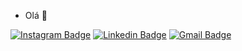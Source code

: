 - Olá 👋 

[![Instagram Badge](https://img.shields.io/badge/-@rafaaazvedo-6633cc?style=flat-square&labelColor=6633cc&logo=twitter&logoColor=white&link=https://instagram.com/rafaaazvedo)](https://instagram.com/rafaaazvedo) 
[![Linkedin Badge](https://img.shields.io/badge/-Diego%20Fernandes-6633cc?style=flat-square&logo=Linkedin&logoColor=white&link=https://www.linkedin.com/in/rafa-alvesdeazevedo/)](https://www.linkedin.com/in/rafa-alvesdeazevedo/) 
[![Gmail Badge](https://img.shields.io/badge/-ra.alvesdeazevedo@gmail.com-6633cc?style=flat-square&logo=Gmail&logoColor=white&link=mailto:ra.alvesdeazevedo@gmail.com)](mailto:ra.alvesdeazevedo@gmail.com)

<!---
rafaaazevedo/rafaaazevedo is a ✨ special ✨ repository because its `README.md` (this file) appears on your GitHub profile.
You can click the Preview link to take a look at your changes.
--->
